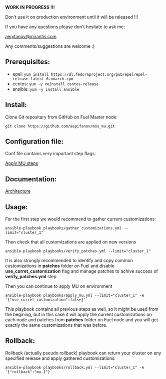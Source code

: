 
**WORK IN PROGRESS !!!**

Don't use it on production environment until it will be released !!!

If you have any questions please don't hesitate to ask me:

aepifanov@mirantis.com

Any comments/suggestions are welcome :)

Prerequisites:
--------------

- epel: `yum install https://dl.fedoraproject.org/pub/epel/epel-release-latest-6.noarch.rpm`
- centos: `yum -y reinstall centos-release`
- ansible: `yum -y install ansible`

Install:
--------

Clone Git repositary from GitHub on Fuel Master node:
```
git clone https://github.com/aepifanov/mos_mu.git
```
Configuration file:
-------------------

Conf file contains very important step flags:

[Apply MU steps](playbooks/vars/steps/apply_mu.yml)

Documentation:
--------------

[Architecture](doc/architecture.md)

Usage:
------

For the first step we would recommend to gather current customizations:
```
ansible-playbook playbooks/gather_customizations.yml --limit="cluster_1"
```

Then check that all customizations are applied on new versions
```
ansible-playbook playbooks/verify_patches.yml --limit="cluster_1"
```

It is also strongly recommended to identify and copy common customizations in
**patches** folder on Fuel and disable **use_curret_customization** flag and
manage patches to achive success of **verify_patches.yml** step.

Then you can continue to apply MU on environment
```
ansible-playbook playbooks/apply_mu.yml --limit="cluster_1" -e '{"use_curret_customization":false}'
```

This playbook contains all previous steps as well, so it might be used from
the begining, but in this case it will apply the current customizations on
each node and patches from **patches** folder on Fuel node and you will
get exactly the same customizations that was before.

Rollback:
---------

Rollback (actually pseudo rollback) playbook can return your cluster on any
specified release and apply gathered customizations:
```
ansible-playbook playbooks/rollback.yml --limit="cluster_1" -e '{"rollback":"mu-1"}'
```
